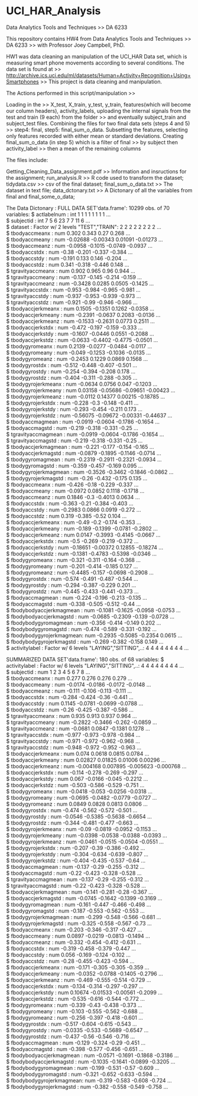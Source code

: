 # UCI_HAR_Analysis

Data Analytics Tools and Techniques >> DA 6233

This repository contains HW4 from Data Analytics Tools and Techniques >> DA 6233 >> with Professor Joey Campbell, PhD.

HW1 was data cleaning an manipulation of the UCI_HAR Data set, which is measuring smart phone movements according to several conditions. The data set is found at >> http://archive.ics.uci.edu/ml/datasets/Human+Activity+Recognition+Using+Smartphones >> This project is data cleaning and manipulation.

The Actions performed in this script/manipulation >>

Loading in the >> X_test, X_train, y_test, y_train, features(which will become our column headers), activity_labels, uploading the internal signals from the test and train (9 each) from the folder >> and eventually subject_train and subject_test files. Combining the files for two final data sets (steps 4 and 5) >> step4: final, step5: final_sum_o_data. Subsetting the features, selecting only features recorded with either mean or standard deviations.  Creating final_sum_o_data (in step 5) which is a filter of final >> by subject then activity_label >> then a mean of the remaining columns

The files include:

Getting_Cleaning_Data_assignment.pdf >> Information and insructions for the assignment;
run_analysis.R >> R code used to transform the dataset;
tidydata.csv >> csv of the final dataset;
final_sum_o_data.txt >> The dataset in text file;
data_dctonary.txt >> A Dictonary of all the variables from final and final_some_o_data;

The Data Dictonary :
FULL DATA SET'data.frame':	10299 obs. of  70 variables:
 $ actlabelnum             : int  1 1 1 1 1 1 1 1 ... <br />
 $ subjectid               : int  7 5 6 23 7 7 11 6 ... <br />
 $ dataset                 : Factor w/ 2 levels "TEST","TRAIN": 2 2 2 2 2 2 2 2 ... <br />
 $ tbodyaccmeanx           : num  0.302 0.343 0.27 0.268 ... <br />
 $ tbodyaccmeany           : num  -0.02688 -0.00343 0.01091 -0.01273 ... <br />
 $ tbodyaccmeanz           : num  -0.0958 -0.1015 -0.0749 -0.0937 ... <br />
 $ tbodyaccstdx            : num  -0.38 -0.201 -0.337 -0.384 ... <br />
 $ tbodyaccstdy            : num  -0.191 0.133 0.146 -0.204 ... <br />
 $ tbodyaccstdz            : num  0.341 -0.318 -0.446 0.148 ... <br />
 $ tgravityaccmeanx        : num  0.902 0.965 0.96 0.944 ... <br />
 $ tgravityaccmeany        : num  -0.137 -0.145 -0.214 -0.159 ... <br />
 $ tgravityaccmeanz        : num  -0.3428 0.0285 0.0505 -0.1425 ... <br />
 $ tgravityaccstdx         : num  -0.953 -0.984 -0.965 -0.981 ... <br />
 $ tgravityaccstdy         : num  -0.937 -0.953 -0.939 -0.973 ... <br />
 $ tgravityaccstdz         : num  -0.921 -0.99 -0.946 -0.966 ... <br />
 $ tbodyaccjerkmeanx       : num  0.1505 -0.1351 0.1262 -0.0358 ... <br />
 $ tbodyaccjerkmeany       : num  -0.2391 -0.0637 0.2083 -0.0136 ... <br />
 $ tbodyaccjerkmeanz       : num  -0.1533 -0.2631 0.0773 0.2511 ... <br />
 $ tbodyaccjerkstdx        : num  -0.472 -0.197 -0.159 -0.333 ... <br />
 $ tbodyaccjerkstdy        : num  -0.1607 -0.0446 0.0551 -0.2088 ... <br />
 $ tbodyaccjerkstdz        : num  -0.0633 -0.4402 -0.4775 -0.0501 ... <br />
 $ tbodygyromeanx          : num  0.2139 -0.0277 -0.0484 -0.0117 ... <br />
 $ tbodygyromeany          : num  -0.049 -0.1253 -0.1036 -0.0135 ... <br />
 $ tbodygyromeanz          : num  -0.2453 0.1229 0.0869 0.1568 ... <br />
 $ tbodygyrostdx           : num  -0.512 -0.448 -0.407 -0.501 ... <br />
 $ tbodygyrostdy           : num  -0.254 -0.394 -0.208 0.178 ... <br />
 $ tbodygyrostdz           : num  -0.404 -0.311 -0.288 -0.305 ... <br />
 $ tbodygyrojerkmeanx      : num  -0.0634 0.0756 0.047 -0.1203 ... <br />
 $ tbodygyrojerkmeany      : num  0.03158 -0.05686 -0.09651 -0.00423 ... <br />
 $ tbodygyrojerkmeanz      : num  -0.0112 0.14377 0.00215 -0.18785 ... <br />
 $ tbodygyrojerkstdx       : num  -0.228 -0.3 -0.148 -0.411 ... <br />
 $ tbodygyrojerkstdy       : num  -0.293 -0.454 -0.211 0.173 ... <br />
 $ tbodygyrojerkstdz       : num  -0.56075 -0.09672 -0.00331 -0.44637 ... <br />
 $ tbodyaccmagmean         : num  -0.0919 -0.0604 -0.1786 -0.1654 ... <br />
 $ tbodyaccmagstd          : num  -0.219 -0.318 -0.331 -0.25 ... <br />
 $ tgravityaccmagmean      : num  -0.0919 -0.0604 -0.1786 -0.1654 ... <br />
 $ tgravityaccmagstd       : num  -0.219 -0.318 -0.331 -0.25 ... <br />
 $ tbodyaccjerkmagmean     : num  -0.221 -0.177 -0.154 -0.165 ... <br />
 $ tbodyaccjerkmagstd      : num  -0.0879 -0.1895 -0.1146 -0.0714 ... <br />
 $ tbodygyromagmean        : num  -0.2319 -0.2911 -0.2321 -0.0934 ... <br />
 $ tbodygyromagstd         : num  -0.359 -0.457 -0.169 0.095 ... <br />
 $ tbodygyrojerkmagmean    : num  -0.3526 -0.3462 -0.1846 -0.0862 ... <br />
 $ tbodygyrojerkmagstd     : num  -0.26 -0.432 -0.175 0.135 ... <br />
 $ fbodyaccmeanx           : num  -0.426 -0.18 -0.229 -0.337 ... <br />
 $ fbodyaccmeany           : num  -0.0972 0.0852 0.1118 -0.1718 ... <br />
 $ fbodyaccmeanz           : num  0.1846 -0.3 -0.4013 0.0634 ... <br />
 $ fbodyaccstdx            : num  -0.363 -0.21 -0.384 -0.403 ... <br />
 $ fbodyaccstdy            : num  -0.2983 0.0866 0.0919 -0.272 ... <br />
 $ fbodyaccstdz            : num  0.319 -0.385 -0.52 0.104 ... <br />
 $ fbodyaccjerkmeanx       : num  -0.49 -0.2 -0.174 -0.353 ... <br />
 $ fbodyaccjerkmeany       : num  -0.189 -0.1399 -0.0781 -0.2802 ... <br />
 $ fbodyaccjerkmeanz       : num  0.0147 -0.3993 -0.4145 -0.0667 ... <br />
 $ fbodyaccjerkstdx        : num  -0.5 -0.269 -0.219 -0.372 ... <br />
 $ fbodyaccjerkstdy        : num  -0.18651 -0.00372 0.12855 -0.18274 ... <br />
 $ fbodyaccjerkstdz        : num  -0.1381 -0.4783 -0.5398 -0.0346 ... <br />
 $ fbodygyromeanx          : num  -0.321 -0.311 -0.164 -0.368 ... <br />
 $ fbodygyromeany          : num  -0.201 -0.414 -0.185 0.127 ... <br />
 $ fbodygyromeanz          : num  -0.4485 -0.157 -0.0698 -0.2908 ... <br />
 $ fbodygyrostdx           : num  -0.574 -0.491 -0.487 -0.544 ... <br />
 $ fbodygyrostdy           : num  -0.294 -0.387 -0.229 0.201 ... <br />
 $ fbodygyrostdz           : num  -0.445 -0.433 -0.441 -0.373 ... <br />
 $ fbodyaccmagmean         : num  -0.224 -0.196 -0.213 -0.135 ... <br />
 $ fbodyaccmagstd          : num  -0.338 -0.505 -0.512 -0.44 ... <br />
 $ fbodybodyaccjerkmagmean : num  -0.1081 -0.1625 -0.0958 -0.0753 ... <br />
 $ fbodybodyaccjerkmagstd  : num  -0.0685 -0.2309 -0.139 -0.0728 ... <br />
 $ fbodybodygyromagmean    : num  -0.356 -0.414 -0.149 0.202 ... <br />
 $ fbodybodygyromagstd     : num  -0.474 -0.589 -0.331 -0.192 ... <br />
 $ fbodybodygyrojerkmagmean: num  -0.2935 -0.5085 -0.2354 0.0615 ... <br />
 $ fbodybodygyrojerkmagstd : num  -0.269 -0.382 -0.158 0.149 ... <br />
 $ activitylabel           : Factor w/ 6 levels "LAYING","SITTING",..: 4 4 4 4 4 4 4 4 ... <br />


SUMMARIZED DATA SET'data.frame':	180 obs. of  68 variables:
 $ activitylabel           : Factor w/ 6 levels "LAYING","SITTING",..: 4 4 4 4 4 4 4 4 ... <br />
 $ subjectid               : num  1 2 3 4 5 6 7 8 ... <br />
 $ tbodyaccmeanx           : num  0.277 0.276 0.276 0.279 ... <br />
 $ tbodyaccmeany           : num  -0.0174 -0.0186 -0.0172 -0.0148 ... <br />
 $ tbodyaccmeanz           : num  -0.111 -0.106 -0.113 -0.111 ... <br />
 $ tbodyaccstdx            : num  -0.284 -0.424 -0.36 -0.441 ... <br />
 $ tbodyaccstdy            : num  0.1145 -0.0781 -0.0699 -0.0788 ... <br />
 $ tbodyaccstdz            : num  -0.26 -0.425 -0.387 -0.586 ... <br />
 $ tgravityaccmeanx        : num  0.935 0.913 0.937 0.964 ... <br />
 $ tgravityaccmeany        : num  -0.2822 -0.3466 -0.262 -0.0859 ... <br />
 $ tgravityaccmeanz        : num  -0.0681 0.0847 -0.1381 0.1278 ... <br />
 $ tgravityaccstdx         : num  -0.977 -0.973 -0.978 -0.984 ... <br />
 $ tgravityaccstdy         : num  -0.971 -0.972 -0.962 -0.968 ... <br />
 $ tgravityaccstdz         : num  -0.948 -0.972 -0.952 -0.963 ... <br />
 $ tbodyaccjerkmeanx       : num  0.074 0.0618 0.0815 0.0784 ... <br />
 $ tbodyaccjerkmeany       : num  0.02827 0.01825 0.01006 0.00296 ... <br />
 $ tbodyaccjerkmeanz       : num  -0.004168 0.007895 -0.005623 -0.000768 ... <br />
 $ tbodyaccjerkstdx        : num  -0.114 -0.278 -0.269 -0.297 ... <br />
 $ tbodyaccjerkstdy        : num  0.067 -0.0166 -0.045 -0.2212 ... <br />
 $ tbodyaccjerkstdz        : num  -0.503 -0.586 -0.529 -0.751 ... <br />
 $ tbodygyromeanx          : num  -0.0418 -0.053 -0.0256 -0.0318 ... <br />
 $ tbodygyromeany          : num  -0.0695 -0.0482 -0.0779 -0.0727 ... <br />
 $ tbodygyromeanz          : num  0.0849 0.0828 0.0813 0.0806 ... <br />
 $ tbodygyrostdx           : num  -0.474 -0.562 -0.572 -0.501 ... <br />
 $ tbodygyrostdy           : num  -0.0546 -0.5385 -0.5638 -0.6654 ... <br />
 $ tbodygyrostdz           : num  -0.344 -0.481 -0.477 -0.663 ... <br />
 $ tbodygyrojerkmeanx      : num  -0.09 -0.0819 -0.0952 -0.1153 ... <br />
 $ tbodygyrojerkmeany      : num  -0.0398 -0.0538 -0.0388 -0.0393 ... <br />
 $ tbodygyrojerkmeanz      : num  -0.0461 -0.0515 -0.0504 -0.0551 ... <br />
 $ tbodygyrojerkstdx       : num  -0.207 -0.39 -0.386 -0.492 ... <br />
 $ tbodygyrojerkstdy       : num  -0.304 -0.634 -0.639 -0.807 ... <br />
 $ tbodygyrojerkstdz       : num  -0.404 -0.435 -0.537 -0.64 ... <br />
 $ tbodyaccmagmean         : num  -0.137 -0.29 -0.255 -0.312 ... <br />
 $ tbodyaccmagstd          : num  -0.22 -0.423 -0.328 -0.528 ... <br />
 $ tgravityaccmagmean      : num  -0.137 -0.29 -0.255 -0.312 ... <br />
 $ tgravityaccmagstd       : num  -0.22 -0.423 -0.328 -0.528 ... <br />
 $ tbodyaccjerkmagmean     : num  -0.141 -0.281 -0.28 -0.367 ... <br />
 $ tbodyaccjerkmagstd      : num  -0.0745 -0.1642 -0.1399 -0.3169 ... <br />
 $ tbodygyromagmean        : num  -0.161 -0.447 -0.466 -0.498 ... <br />
 $ tbodygyromagstd         : num  -0.187 -0.553 -0.562 -0.553 ... <br />
 $ tbodygyrojerkmagmean    : num  -0.299 -0.548 -0.566 -0.681 ... <br />
 $ tbodygyrojerkmagstd     : num  -0.325 -0.558 -0.567 -0.73 ... <br />
 $ fbodyaccmeanx           : num  -0.203 -0.346 -0.317 -0.427 ... <br />
 $ fbodyaccmeany           : num  0.0897 -0.0219 -0.0813 -0.1494 ... <br />
 $ fbodyaccmeanz           : num  -0.332 -0.454 -0.412 -0.631 ... <br />
 $ fbodyaccstdx            : num  -0.319 -0.458 -0.379 -0.447 ... <br />
 $ fbodyaccstdy            : num  0.056 -0.169 -0.124 -0.102 ... <br />
 $ fbodyaccstdz            : num  -0.28 -0.455 -0.423 -0.594 ... <br />
 $ fbodyaccjerkmeanx       : num  -0.171 -0.305 -0.305 -0.359 ... <br />
 $ fbodyaccjerkmeany       : num  -0.0352 -0.0788 -0.1405 -0.2796 ... <br />
 $ fbodyaccjerkmeanz       : num  -0.469 -0.555 -0.514 -0.729 ... <br />
 $ fbodyaccjerkstdx        : num  -0.134 -0.314 -0.297 -0.297 ... <br />
 $ fbodyaccjerkstdy        : num  0.10674 -0.01533 -0.00561 -0.2099 ... <br />
 $ fbodyaccjerkstdz        : num  -0.535 -0.616 -0.544 -0.772 ... <br />
 $ fbodygyromeanx          : num  -0.339 -0.43 -0.438 -0.373 ... <br />
 $ fbodygyromeany          : num  -0.103 -0.555 -0.562 -0.688 ... <br />
 $ fbodygyromeanz          : num  -0.256 -0.397 -0.418 -0.601 ... <br />
 $ fbodygyrostdx           : num  -0.517 -0.604 -0.615 -0.543 ... <br />
 $ fbodygyrostdy           : num  -0.0335 -0.533 -0.5689 -0.6547 ... <br />
 $ fbodygyrostdz           : num  -0.437 -0.56 -0.546 -0.716 ... <br />
 $ fbodyaccmagmean         : num  -0.129 -0.324 -0.29 -0.451 ... <br />
 $ fbodyaccmagstd          : num  -0.398 -0.577 -0.456 -0.651 ... <br />
 $ fbodybodyaccjerkmagmean : num  -0.0571 -0.1691 -0.1868 -0.3186 ... <br />
 $ fbodybodyaccjerkmagstd  : num  -0.1035 -0.1641 -0.0899 -0.3205 ... <br />
 $ fbodybodygyromagmean    : num  -0.199 -0.531 -0.57 -0.609 ... <br />
 $ fbodybodygyromagstd     : num  -0.321 -0.652 -0.633 -0.594 ... <br />
 $ fbodybodygyrojerkmagmean: num  -0.319 -0.583 -0.608 -0.724 ... <br />
 $ fbodybodygyrojerkmagstd : num  -0.382 -0.558 -0.549 -0.758 ... <br />
